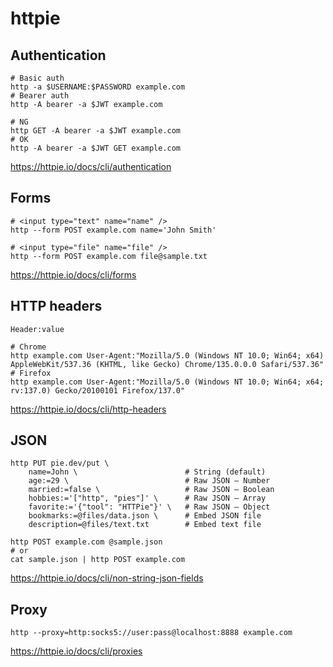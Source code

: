 # httpie

## Authentication

```shell
# Basic auth
http -a $USERNAME:$PASSWORD example.com
# Bearer auth
http -A bearer -a $JWT example.com
```

```shell
# NG
http GET -A bearer -a $JWT example.com
# OK
http -A bearer -a $JWT GET example.com
```

<https://httpie.io/docs/cli/authentication>

## Forms

```shell
# <input type="text" name="name" />
http --form POST example.com name='John Smith'
```

```shell
# <input type="file" name="file" />
http --form POST example.com file@sample.txt
```

<https://httpie.io/docs/cli/forms>

## HTTP headers

``Header:value``

```shell
# Chrome
http example.com User-Agent:"Mozilla/5.0 (Windows NT 10.0; Win64; x64) AppleWebKit/537.36 (KHTML, like Gecko) Chrome/135.0.0.0 Safari/537.36"
# Firefox
http example.com User-Agent:"Mozilla/5.0 (Windows NT 10.0; Win64; x64; rv:137.0) Gecko/20100101 Firefox/137.0"
```

<https://httpie.io/docs/cli/http-headers>

## JSON

```shell
http PUT pie.dev/put \
    name=John \                        # String (default)
    age:=29 \                          # Raw JSON — Number
    married:=false \                   # Raw JSON — Boolean
    hobbies:='["http", "pies"]' \      # Raw JSON — Array
    favorite:='{"tool": "HTTPie"}' \   # Raw JSON — Object
    bookmarks:=@files/data.json \      # Embed JSON file
    description=@files/text.txt        # Embed text file
```

```shell
http POST example.com @sample.json
# or
cat sample.json | http POST example.com
```

<https://httpie.io/docs/cli/non-string-json-fields>

## Proxy

```shell
http --proxy=http:socks5://user:pass@localhost:8888 example.com
```

<https://httpie.io/docs/cli/proxies>
